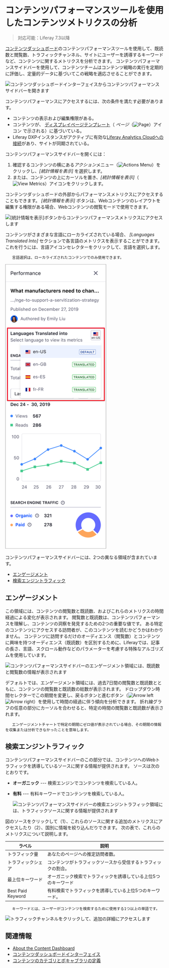 # コンテンツパフォーマンスツールを使用したコンテンツメトリクスの分析

> 対応可能：Liferay 7.3以降

[コンテンツダッシュボード](./about-the-content-dashboard.md)のコンテンツパフォーマンスツールを使用して、既読数と閲覧数、トラフィックチャンネル、サイトにユーザーを誘導するキーワードなど、コンテンツに関するメトリクスを分析できます。 コンテンツパフォーマンスサイドバーを使用して、コンテンツチームはコンテンツ戦略の実行を定期的に評価し、定量的データに基づいてこの戦略を適応させることができます。

![コンテンツダッシュボードインターフェイスからコンテンツパフォーマンスサイドバーを開きます](../content-performance-panel/analyze-content-metrics-using-content-performance-panel/images/01.png)

コンテンツパフォーマンスにアクセスするには、次の条件を満たす必要があります。

  - コンテンツの表示および編集権限がある。
  - コンテンツが、 [ディスプレイページテンプレート](../../site-building/displaying-content/using-display-page-templates/displaying-content-with-display-page-templates.md)（ *ページ*（![Page](../../images/icon-page.png)）アイコン で示される）に基づいている。
  - Liferay DXPインスタンスがアクティブに有効な[Liferay Analytics Cloudへの接続](https://learn.liferay.com/analytics-cloud/latest/en/getting-started/connecting-data-sources/connecting-liferay-dxp-to-analytics-cloud.html)があり、サイトが同期されている。

コンテンツパフォーマンスサイドバーを開くには：

1.  確認するコンテンツの横にある*アクション*メニュー（![Actions Menu](../../images/icon-actions.png)）をクリックし、*[統計情報を表示]* を選択します。
2.  または、コンテンツの上にカーソルを置き、*[統計情報を表示]*（![View Metrics](../../images/icon-analytics.png)）アイコンをクリックします。

コンテンツダッシュボードの外部からパフォーマンスメトリクスにアクセスすることもできます。 *[統計情報を表示]* ボタンは、Webコンテンツのレイアウトを編集する権限がある場合、Webコンテンツの閲覧モードで使用できます。

![[統計情報を表示]ボタンからコンテンツパフォーマンスメトリクスにアクセスします](../content-performance-panel/analyze-content-metrics-using-content-performance-panel/images/08.png)

コンテンツがさまざまな言語にローカライズされている場合、 *[Languages Translated Into]* セクションで各言語のメトリクスを表示することができます。 これを行うには、言語アイコンセレクターをクリックして、言語を選択します。

``` note::
   言語選択は、ローカライズされたコンテンツでのみ使用できます。
```

![言語を選択します ](../content-performance-panel/analyze-content-metrics-using-content-performance-panel/images/03.png)

コンテンツパフォーマンスサイドバーには、2つの異なる領域が含まれています。

  - [エンゲージメント](#engagement)
  - [検索エンジントラフィック](#search-engine-traffic)

## エンゲージメント

この領域には、コンテンツの閲覧数と既読数、およびこれらのメトリクスの時間経過による変化が表示されます。 閲覧数と既読数は、コンテンツパフォーマンスを理解し、コンテンツの洞察を発見するための2つの重要な値です。 ある特定のコンテンツにアクセスする訪問者が、このコンテンツを読むかどうかはわかりません。 コンテンツに訪問するだけのオーディエンス（閲覧数）とコンテンツに興味を持つオーディエンス（既読数）を区別するために、Liferayでは、記事の長さ、言語、スクロール動作などのパラメーターを考慮する特殊なアルゴリズムを使用しています。

![コンテンツパフォーマンスサイドバーのエンゲージメント領域には、既読数と閲覧数の情報が表示されます](../content-performance-panel/analyze-content-metrics-using-content-performance-panel/images/06.png)

デフォルトでは、エンゲージメント領域には、過去7日間の閲覧数と既読数とともに、コンテンツの閲覧数と既読数の総数が表示されます。 ドロップダウン時間セレクターでこの期間を変更し、戻るボタンと進むボタン（![Arrow left](../../images/icon-angle-left.png) ![Arrow right](../../images/icon-angle-right.png)）を使用して時間の経過に伴う傾向を分析できます。 折れ線グラフの任意の部分にカーソルを合わせると、特定の時間の閲覧数と既読数が表示されます。

``` note::
   エンゲージメントチャートで特定の期間にゼロ値が表示されている場合、その期間の情報を収集または分析できなかったことを意味します。
```

## 検索エンジントラフィック

コンテンツパフォーマンスサイドバーのこの部分では、コンテンツへのWebトラフィックを誘導しているソースに関する情報が提供されます。 ソースは次のとおりです。

  - **オーガニック** --- 検索エンジンでコンテンツを検索している人。

  - **有料** --- 有料キーワードでコンテンツを検索している人。

    ![コンテンツパフォーマンスサイドバーの検索エンジントラフィック領域には、トラフィックソースに関する情報が提供されます](../content-performance-panel/analyze-content-metrics-using-content-performance-panel/images/07.png)

図のソースをクリックして（1）、これらのソースに関する追加のメトリクスにアクセスしたり（2）、国別に情報を絞り込んだりできます。 次の表で、これらのメトリクスについて説明します。

| ラベル               | 説明                               |
| ----------------- | -------------------------------- |
| トラフィック量           | あなたのページへの推定訪問者数。                 |
| トラフィックシェア         | コンテンツがトラフィックソースから受信するトラフィックの割合。  |
| 最上位キーワード          | オーガニック検索でトラフィックを誘導している上位5つのキーワード |
| Best Paid Keyword | 有料検索でトラフィックを誘導している上位5つのキーワード。    |

``` note::
   キーワードとは、ユーザーがコンテンツを検索するために使用する1つ以上の単語です。
```

![トラフィックチャンネルをクリックして、追加の詳細にアクセスします](../content-performance-panel/analyze-content-metrics-using-content-performance-panel/images/02.png)

## 関連情報

  - [About the Content Dashboard](./about-the-content-dashboard.md)
  - [コンテンツダッシュボードインターフェイス](./content-dashboard-interface.md)
  - [コンテンツのカテゴリとボキャブラリの定義](../tags-and-categories/defining-categories-and-vocabularies-for-content.md)
